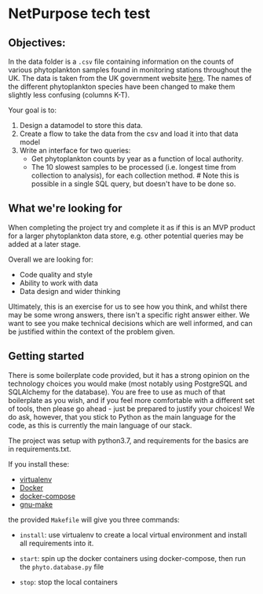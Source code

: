 # NetPurpose tech test

## Objectives:

In the data folder is a `.csv` file containing information on the counts of various phytoplankton samples found in monitoring stations throughout the UK. The data is taken from the UK government website [here](https://data.gov.uk/dataset/9a86b044-58a3-46d0-8455-5046f5769627/phytoplankton-results-for-england-and-wales). The names of the different phytoplankton species have been changed to make them slightly less confusing (columns K-T).

Your goal is to:

1. Design a datamodel to store this data.
2. Create a flow to take the data from the csv and load it into that data model
3. Write an interface for two queries:
   - Get phytoplankton counts by year as a function of local authority.
   - The 10 slowest samples to be processed (i.e. longest time from collection to analysis), for each collection method. # Note this is possible in a single SQL query, but doesn't have to be done so.

## What we're looking for

When completing the project try and complete it as if this is an MVP product for a larger phytoplankton data store, e.g. other potential queries may be added at a later stage.

Overall we are looking for:

- Code quality and style
- Ability to work with data
- Data design and wider thinking

Ultimately, this is an exercise for us to see how you think, and whilst there may be some wrong answers, there isn't a specific right answer either. We want to see you make technical decisions which are well informed, and can be justified within the context of the problem given.

## Getting started

There is some boilerplate code provided, but it has a strong opinion on the technology choices you would make (most notably using PostgreSQL and SQLAlchemy for the database). You are free to use as much of that boilerplate as you wish, and if you feel more comfortable with a different set of tools, then please go ahead - just be prepared to justify your choices! We do ask, however, that you stick to Python as the main language for the code, as this is currently the main language of our stack.

The project was setup with python3.7, and requirements for the basics are in requirements.txt.

If you install these:

- [virtualenv](https://virtualenv.pypa.io/en/stable/installation.html)
- [Docker](https://docs.docker.com/engine/install/)
- [docker-compose](https://docs.docker.com/compose/install/)
- [gnu-make](https://www.gnu.org/software/make/)

the provided `Makefile` will give you three commands:

- `install`: use virtualenv to create a local virtual environment and install all requirements into it.

- `start`: spin up the docker containers using docker-compose, then run the `phyto.database.py` file

- `stop`: stop the local containers
